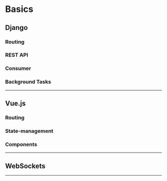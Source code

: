 # Basics

## Django

### Routing

### REST API

### Consumer

### Background Tasks

---

## Vue.js

### Routing

### State-management

### Components

---

## WebSockets

---

